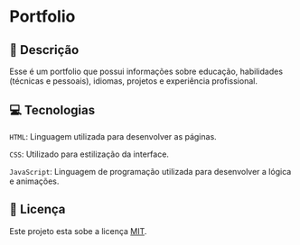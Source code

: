 # Portfolio

## 📑 Descrição

Esse é um portfolio que possui informações sobre educação, habilidades (técnicas e pessoais), idiomas, projetos e experiência profissional.



## 💻 Tecnologias 

`HTML`: Linguagem utilizada para desenvolver as páginas.

`CSS`: Utilizado para estilização da interface.

`JavaScript`: Linguagem de programação utilizada para desenvolver a lógica e animações.


## 🚧 Licença

Este projeto esta sobe a licença [MIT](./LICENSE).
